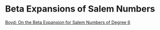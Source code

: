 # Beta Expansions of Salem Numbers

[Boyd: On the Beta Expansion for Salem Numbers of Degree 6](https://www.ams.org/journals/mcom/1996-65-214/S0025-5718-96-00700-4/S0025-5718-96-00700-4.pdf)